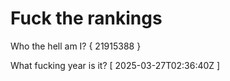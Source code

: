 # Fuck the rankings

Who the hell am I?
{ 21915388 }

What fucking year is it?
[ 2025-03-27T02:36:40Z ]
